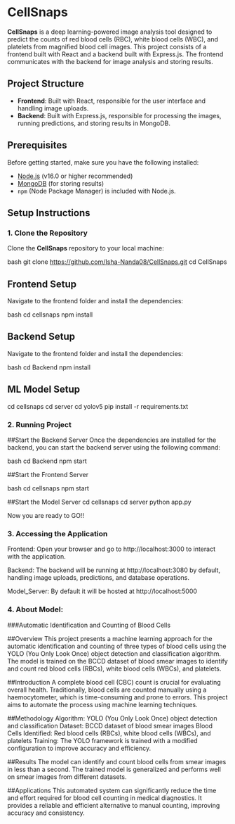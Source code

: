 # CellSnaps

**CellSnaps** is a deep learning-powered image analysis tool designed to predict the counts of red blood cells (RBC), white blood cells (WBC), and platelets from magnified blood cell images. This project consists of a frontend built with React and a backend built with Express.js. The frontend communicates with the backend for image analysis and storing results.

## Project Structure
- **Frontend**: Built with React, responsible for the user interface and handling image uploads.
- **Backend**: Built with Express.js, responsible for processing the images, running predictions, and storing results in MongoDB.

## Prerequisites

Before getting started, make sure you have the following installed:
- [Node.js](https://nodejs.org/) (v16.0 or higher recommended)
- [MongoDB](https://www.mongodb.com/try/download/community) (for storing results)
- `npm` (Node Package Manager) is included with Node.js.

## Setup Instructions

### 1. Clone the Repository

Clone the **CellSnaps** repository to your local machine:

bash
git clone https://github.com/Isha-Nanda08/CellSnaps.git
cd CellSnaps

## Frontend Setup

Navigate to the frontend folder and install the dependencies:

bash
cd cellsnaps
npm install

## Backend Setup

Navigate to the frontend folder and install the dependencies:

bash
cd Backend
npm install

## ML Model Setup
cd cellsnaps
cd server
cd yolov5
pip install -r requirements.txt


### 2. Running Project

##Start the Backend Server
Once the dependencies are installed for the backend, you can start the backend server using the following command:

bash
cd Backend
npm start

##Start the Frontend Server

bash
cd cellsnaps
npm start

##Start the Model Server
cd cellsnaps
cd server
python app.py

Now you are ready to GO!!

### 3. Accessing the Application

Frontend: Open your browser and go to http://localhost:3000 to interact with the application.

Backend: The backend will be running at http://localhost:3080 by default, handling image uploads, predictions, and database operations.

Model_Server: By default it will be hosted at http://localhost:5000



### 4. About Model:

###Automatic Identification and Counting of Blood Cells

##Overview
This project presents a machine learning approach for the automatic identification and counting of three types of blood cells using the YOLO (You Only Look Once) object detection and classification algorithm. The model is trained on the BCCD dataset of blood smear images to identify and count red blood cells (RBCs), white blood cells (WBCs), and platelets.


##Introduction
A complete blood cell (CBC) count is crucial for evaluating overall health. Traditionally, blood cells are counted manually using a haemocytometer, which is time-consuming and prone to errors. This project aims to automate the process using machine learning techniques.

##Methodology
Algorithm: YOLO (You Only Look Once) object detection and classification
Dataset: BCCD dataset of blood smear images
Blood Cells Identified: Red blood cells (RBCs), white blood cells (WBCs), and platelets
Training: The YOLO framework is trained with a modified configuration to improve accuracy and efficiency.

##Results
The model can identify and count blood cells from smear images in less than a second.
The trained model is generalized and performs well on smear images from different datasets.

##Applications
This automated system can significantly reduce the time and effort required for blood cell counting in medical diagnostics.
It provides a reliable and efficient alternative to manual counting, improving accuracy and consistency.

